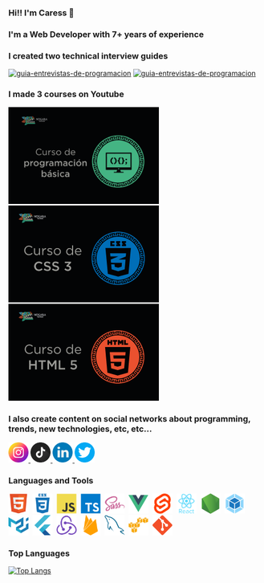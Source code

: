 ### Hi!! I'm Caress 👋

### I'm a Web Developer with 7+ years of experience

### I created two technical interview guides
[![guia-entrevistas-de-programacion](https://github-readme-stats.vercel.app/api/pin/?username=DevCaress&repo=guia-entrevistas-de-programacion)](https://github.com/DevCaress/guia-entrevistas-de-programacion)
[![guia-entrevistas-de-programacion](https://github-readme-stats.vercel.app/api/pin/?username=DevCaress&repo=todo-acerca-de-js)](https://github.com/DevCaress/todo-acerca-de-js)




### I made 3 courses on Youtube


<a href="https://www.youtube.com/watch?v=RtudmQ5rLCg&list=PLxvYdwV3tpkCwPcMyQslsXWFsVfY7P584" target="_blank" style="text-decoration:none;">
    <img src="src/curso-basico.png" width="300px">
</a>

<a href="https://www.youtube.com/watch?v=0fYU1OQ6cFQ&list=PLxvYdwV3tpkBQV12YWdpoOhftjzdkJwSk" target="_blank">
    <img src="src/css.png">
</a>

<a href="https://www.youtube.com/watch?v=9VSrAjgtOlU&list=PLxvYdwV3tpkDPMjMZT7GEoqvO3zo3i3wu" target="_blank">
    <img src="src/html.png">
</a>

### I also create content on social networks about programming, trends, new technologies, etc, etc...
<a href="https://www.instagram.com/devcaress" target="_blank">
    <img src="src/instagram.png" width="40px" height="40px">
</a>
<a href="https://tiktok.com/@devcaress" target="_blank">
    <img src="src/tiktok.png" width="40px" height="40px">
</a>

<a href="https://linkedin.com/in/daniel-enriquez-lucas/" target="_blank">
    <img src="src/linkedin.png" width="40px" height="40px">
</a>

<a href="https://twitter.com/DevCaress" target="_blank">
    <img src="src/twitter.png" width="40px" height="40px">
</a>


### Languages and Tools

<div>
  <img src="https://github.com/devicons/devicon/blob/master/icons/html5/html5-original.svg" title="HTML5" alt="HTML" width="40" height="40"/>&nbsp;
  <img src="https://github.com/devicons/devicon/blob/master/icons/css3/css3-plain-wordmark.svg"  title="CSS3" alt="CSS" width="40" height="40"/>&nbsp;
  <img src="https://github.com/devicons/devicon/blob/master/icons/javascript/javascript-original.svg" title="JavaScript" alt="JavaScript" width="40" height="40"/>&nbsp;
    <img src="https://github.com/devicons/devicon/blob/master/icons/typescript/typescript-original.svg" title="Typescript" alt="Typescript" width="40" height="40"/>&nbsp;
    <img src="https://github.com/devicons/devicon/blob/master/icons/sass/sass-original.svg" title="SASS" alt="SASS" width="40" height="40"/>&nbsp;
  <img src="https://github.com/devicons/devicon/blob/master/icons/vuejs/vuejs-original.svg" title="Vuejs" alt="Vuejs" width="40" height="40"/>&nbsp;
  <img src="https://github.com/devicons/devicon/blob/master/icons/svelte/svelte-original.svg" title="Svelte"  alt="Svelte" width="40" height="40"/>&nbsp;
  <img src="https://github.com/devicons/devicon/blob/master/icons/react/react-original-wordmark.svg" title="React" alt="React" width="40" height="40"/>&nbsp;
  <img src="https://github.com/devicons/devicon/blob/master/icons/nodejs/nodejs-original.svg" title="NodeJS" alt="NodeJS" width="40" height="40"/>&nbsp;
  <img src="https://github.com/devicons/devicon/blob/master/icons/webpack/webpack-original.svg" title="Webpack" alt="Webpack" width="40" height="40"/>&nbsp;
  <img src="https://github.com/devicons/devicon/blob/master/icons/materialui/materialui-original.svg" title="Material UI" alt="Material UI" width="40" height="40"/>&nbsp;
  <img src="https://github.com/devicons/devicon/blob/master/icons/flutter/flutter-original.svg" title="Flutter" alt="Flutter" width="40" height="40"/>&nbsp;
  <img src="https://github.com/devicons/devicon/blob/master/icons/redux/redux-original.svg" title="Redux" alt="Redux " width="40" height="40"/>&nbsp;
  <img src="https://github.com/devicons/devicon/blob/master/icons/firebase/firebase-plain.svg" title="Firebase" alt="Firebase" width="40" height="40"/>&nbsp;
  <img src="https://github.com/devicons/devicon/blob/master/icons/mysql/mysql-original.svg" title="MySQL"  alt="MySQL" width="40" height="40"/>&nbsp;
  <img src="https://github.com/devicons/devicon/blob/master/icons/amazonwebservices/amazonwebservices-original.svg" title="AWS" alt="AWS" width="40" height="40"/>&nbsp;
  <img src="https://github.com/devicons/devicon/blob/master/icons/git/git-original.svg" title="Git" alt="Git" width="40" height="40"/>
</div>

### Top Languages

[![Top Langs](https://github-readme-stats.vercel.app/api/top-langs/?username=DevCaress&layout=compact&theme=midnight-purple)](https://github.com/anuraghazra/github-readme-stats)
